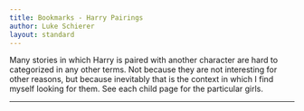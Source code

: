 ```yaml
---
title: Bookmarks - Harry Pairings
author: Luke Schierer
layout: standard
---
```


Many stories in which Harry is paired with another character are hard to categorized in any other terms. Not because they are not interesting for other reasons, but because inevitably that is the context in which I find myself looking for them. See each child page for the particular girls.

---

<directory-index></directory-index>
